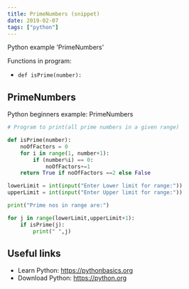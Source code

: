 ```yaml
---
title: PrimeNumbers (snippet)
date: 2019-02-07
tags: ["python"]
---
```

Python example 'PrimeNumbers'

Functions in program: 
* `def isPrime(number):`

## PrimeNumbers

Python beginners example: PrimeNumbers

```python
# Program to print(all prime numbers in a given range)

def isPrime(number):
    noOfFactors = 0
    for i in range(1, number+1):
        if (number%i) == 0:
            noOfFactors+=1
    return True if noOfFactors ==2 else False

lowerLimit = int(input("Enter Lower limit for range:"))
upperLimit = int(input("Enter Upper limit for range:"))

print("Prime nos in range are:")

for j in range(lowerLimit,upperLimit+1):
    if isPrime(j):
        print(" ",j)


```

## Useful links

- Learn Python: https://pythonbasics.org
- Download Python: https://python.org
